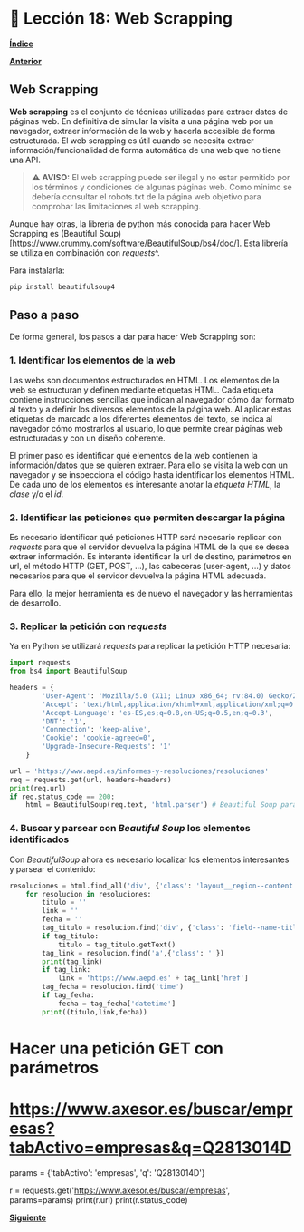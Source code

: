 # 📗 Lección 18: Web Scrapping

**[Índice](../README.md)**

**[Anterior](../17_HTTP/README.md)**

## Web Scrapping

**Web scrapping** es el conjunto de técnicas utilizadas para extraer datos de páginas web. En definitiva de simular la visita a una página web por un navegador, extraer información de la web y hacerla accesible de forma estructurada. El web scrapping es útil cuando se necesita extraer información/funcionalidad de forma automática de una web que no tiene una API.

> ⚠ **AVISO:** El web scrapping puede ser ilegal y no estar permitido por los términos y condiciones de algunas páginas web. Como mínimo se debería consultar el robots.txt de la página web objetivo para comprobar las limitaciones al web scrapping.

Aunque hay otras, la librería de python más conocida para hacer Web Scrapping es (Beautiful Soup)[https://www.crummy.com/software/BeautifulSoup/bs4/doc/]. Esta librería se utiliza en combinación con *requests*^.

Para instalarla:

```python
pip install beautifulsoup4
```

## Paso a paso

De forma general, los pasos a dar para hacer Web Scrapping son:

### 1. Identificar los elementos de la web

Las webs son documentos estructurados en HTML. Los elementos de la web se estructuran y definen mediante etiquetas HTML. Cada etiqueta contiene instrucciones sencillas que indican al navegador cómo dar formato al texto y a definir los diversos elementos de la página web. Al aplicar estas etiquetas de marcado a los diferentes elementos del texto, se indica al navegador cómo mostrarlos al usuario, lo que permite crear páginas web estructuradas y con un diseño coherente.

El primer paso es identificar qué elementos de la web contienen la información/datos que se quieren extraer. Para ello se visita la web con un navegador y se inspecciona el código hasta identificar los elementos HTML. De cada uno de los elementos es interesante anotar la *etiqueta HTML*, la *clase* y/o el *id*.

### 2. Identificar las peticiones que permiten descargar la página

Es necesario identificar qué peticiones HTTP será necesario replicar con *requests* para que el servidor devuelva la página HTML de la que se desea extraer información. Es interante identificar la url de destino, parámetros en url, el método HTTP (GET, POST, ...), las cabeceras (user-agent, ...) y datos necesarios para que el servidor devuelva la página HTML adecuada.

Para ello, la mejor herramienta es de nuevo el navegador y las herramientas de desarrollo.

### 3. Replicar la petición con *requests*

Ya en Python se utilizará *requests* para replicar la petición HTTP necesaria:

```python
import requests
from bs4 import BeautifulSoup

headers = {
        'User-Agent': 'Mozilla/5.0 (X11; Linux x86_64; rv:84.0) Gecko/20100101 Firefox/84.0',
        'Accept': 'text/html,application/xhtml+xml,application/xml;q=0.9,image/webp,*/*;q=0.8',
        'Accept-Language': 'es-ES,es;q=0.8,en-US;q=0.5,en;q=0.3',
        'DNT': '1',
        'Connection': 'keep-alive',
        'Cookie': 'cookie-agreed=0',
        'Upgrade-Insecure-Requests': '1'
    }

url = 'https://www.aepd.es/informes-y-resoluciones/resoluciones'
req = requests.get(url, headers=headers)
print(req.url)
if req.status_code == 200:
    html = BeautifulSoup(req.text, 'html.parser') # Beautiful Soup para parsear el html y poder buscar elementos
```

### 4. Buscar y parsear con *Beautiful Soup* los elementos identificados

Con *BeautifulSoup* ahora es necesario localizar los elementos interesantes y parsear el contenido:
```python
resoluciones = html.find_all('div', {'class': 'layout__region--content'})
    for resolucion in resoluciones:
        titulo = ''
        link = ''
        fecha = ''
        tag_titulo = resolucion.find('div', {'class': 'field--name-title'})
        if tag_titulo:
            titulo = tag_titulo.getText()
        tag_link = resolucion.find('a',{'class': ''})
        print(tag_link)
        if tag_link:
            link = 'https://www.aepd.es' + tag_link['href']
        tag_fecha = resolucion.find('time')
        if tag_fecha:
            fecha = tag_fecha['datetime']
        print((titulo,link,fecha))
```


# Hacer una petición GET con parámetros
# https://www.axesor.es/buscar/empresas?tabActivo=empresas&q=Q2813014D
params = {'tabActivo': 'empresas', 'q': 'Q2813014D'}

r = requests.get('https://www.axesor.es/buscar/empresas', params=params)
print(r.url)
print(r.status_code)

**[Siguiente](../19_/Objetos.md)**
